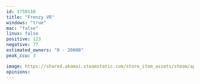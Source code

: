```yaml
---
id: 1750110
title: "Frenzy VR"
windows: "true"
mac: "false"
linux: false
positive: 123
negative: 77
estimated_owners: "0 - 20000"
peak_ccu: 3

image: https://shared.akamai.steamstatic.com/store_item_assets/steam/apps/1750110/header.jpg?t=1726777017
opinions:
---
```

